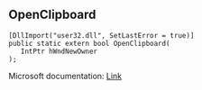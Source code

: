 ## OpenClipboard

```
[DllImport("user32.dll", SetLastError = true)]
public static extern bool OpenClipboard(
   IntPtr hWndNewOwner
);
```

Microsoft documentation: [Link](https://docs.microsoft.com/en-us/windows/win32/api/winuser/nf-winuser-openclipboard)
